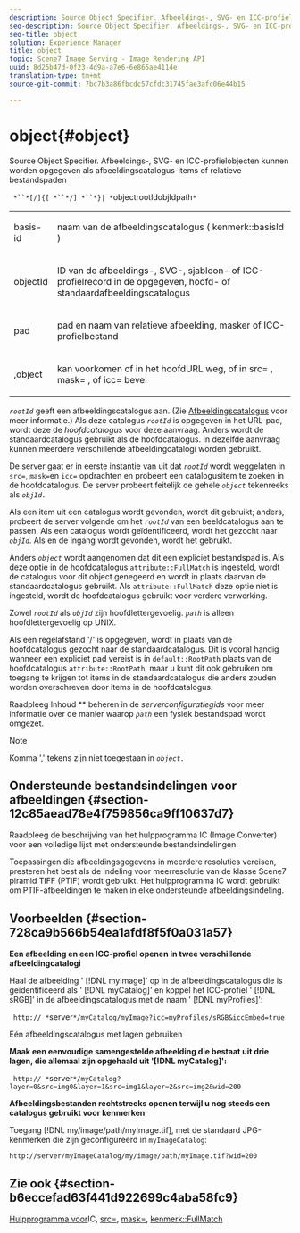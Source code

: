```yaml
---
description: Source Object Specifier. Afbeeldings-, SVG- en ICC-profielobjecten kunnen worden opgegeven als afbeeldingscatalogus-items of relatieve bestandspaden
seo-description: Source Object Specifier. Afbeeldings-, SVG- en ICC-profielobjecten kunnen worden opgegeven als afbeeldingscatalogus-items of relatieve bestandspaden
seo-title: object
solution: Experience Manager
title: object
topic: Scene7 Image Serving - Image Rendering API
uuid: 8d25b47d-0f23-4d9a-a7e6-6e865ae4114e
translation-type: tm+mt
source-git-commit: 7bc7b3a86fbcdc57cfdc31745fae3afc06e44b15

---
```



# object{#object}

Source Object Specifier. Afbeeldings-, SVG- en ICC-profielobjecten kunnen worden opgegeven als afbeeldingscatalogus-items of relatieve bestandspaden

` *``*[/]{[ *``*/] *``*}| *`objectrootIdobjIdpath`*`

<table id="simpletable_A8B9B4D508B94BE5B7F6112F0A5F8270"> 
 <tr class="strow"> 
  <td class="stentry"> <p> <span class="codeph"> <span class="varname"> basis-id </span></span> </p> </td> 
  <td class="stentry"> <p>naam van de afbeeldingscatalogus ( <span class="codeph"> kenmerk::basisId </span>) </p> </td> 
 </tr> 
 <tr class="strow"> 
  <td class="stentry"> <p> <span class="codeph"> <span class="varname"> objectId </span></span> </p> </td> 
  <td class="stentry"> <p>ID van de afbeeldings-, SVG-, sjabloon- of ICC-profielrecord in de opgegeven, hoofd- of standaardafbeeldingscatalogus </p> </td> 
 </tr> 
 <tr class="strow"> 
  <td class="stentry"> <p> <span class="codeph"> <span class="varname"> pad </span></span> </p> </td> 
  <td class="stentry"> <p>pad en naam van relatieve afbeelding, masker of ICC-profielbestand </p> </td> 
 </tr> 
 <tr class="strow"> 
  <td class="stentry"> <p> <span class="codeph"> <span class="varname"> ,object </span></span> </p> </td> 
  <td class="stentry"> <p>kan voorkomen of in het hoofdURL weg, of in <span class="codeph"> src= </span>, <span class="codeph"> mask= </span>, of <span class="codeph"> icc= </span> bevel </p> </td> 
 </tr> 
</table>

*`rootId`* geeft een afbeeldingscatalogus aan. (Zie [Afbeeldingscatalogus](../../../../../is-api/image-catalog/image-serving-api-ref/c-image-catalog-reference/c-overview/c-overview.md#concept-9ce2b6a133de45f783e95cabc5810ac3) voor meer informatie.) Als deze catalogus *`rootId`* is opgegeven in het URL-pad, wordt deze de *hoofdcatalogus* voor deze aanvraag. Anders wordt de standaardcatalogus gebruikt als de hoofdcatalogus. In dezelfde aanvraag kunnen meerdere verschillende afbeeldingcatalogi worden gebruikt.

De server gaat er in eerste instantie van uit dat *`rootId`* wordt weggelaten in `src=`, `mask=`en `icc=` opdrachten en probeert een catalogusitem te zoeken in de hoofdcatalogus. De server probeert feitelijk de gehele *`object`* tekenreeks als *`objId.`*

Als een item uit een catalogus wordt gevonden, wordt dit gebruikt; anders, probeert de server volgende om het *`rootId`* van een beeldcatalogus aan te passen. Als een catalogus wordt geïdentificeerd, wordt het gezocht naar *`objId`*. Als en de ingang wordt gevonden, wordt het gebruikt.

Anders *`object`* wordt aangenomen dat dit een expliciet bestandspad is. Als deze optie in de hoofdcatalogus `attribute::FullMatch` is ingesteld, wordt de catalogus voor dit object genegeerd en wordt in plaats daarvan de standaardcatalogus gebruikt. Als `attribute::FullMatch` deze optie niet is ingesteld, wordt de hoofdcatalogus gebruikt voor verdere verwerking.

Zowel *`rootId`* als *`objId`* zijn hoofdlettergevoelig. *`path`* is alleen hoofdlettergevoelig op UNIX.

Als een regelafstand &#39;/&#39; is opgegeven, wordt in plaats van de hoofdcatalogus gezocht naar de standaardcatalogus. Dit is vooral handig wanneer een expliciet pad vereist is in `default::RootPath` plaats van de hoofdcatalogus `attribute::RootPath`, maar u kunt dit ook gebruiken om toegang te krijgen tot items in de standaardcatalogus die anders zouden worden overschreven door items in de hoofdcatalogus.

Raadpleeg Inhoud ** beheren in de *serverconfiguratiegids* voor meer informatie over de manier waarop *`path`* een fysiek bestandspad wordt omgezet.

>[!NOTE]
>
>Komma &#39;,&#39; tekens zijn niet toegestaan in *`object.`*

## Ondersteunde bestandsindelingen voor afbeeldingen {#section-12c85aead78e4f759856ca9ff10637d7}

Raadpleeg de beschrijving van het hulpprogramma IC (Image Converter) voor een volledige lijst met ondersteunde bestandsindelingen.

Toepassingen die afbeeldingsgegevens in meerdere resoluties vereisen, presteren het best als de indeling voor meerresolutie van de klasse Scene7 piramid TIFF (PTIF) wordt gebruikt. Het hulpprogramma IC wordt gebruikt om PTIF-afbeeldingen te maken in elke ondersteunde afbeeldingsindeling.

## Voorbeelden {#section-728ca9b566b54ea1afdf8f5f0a031a57}

**Een afbeelding en een ICC-profiel openen in twee verschillende afbeeldingcatalogi**

Haal de afbeelding &#39; [!DNL myImage]&#39; op in de afbeeldingscatalogus die is geïdentificeerd als &#39; [!DNL myCatalog]&#39; en koppel het ICC-profiel &#39; [!DNL sRGB]&#39; in de afbeeldingscatalogus met de naam &#39; [!DNL myProfiles]&#39;:

` http:// *`server`*/myCatalog/myImage?icc=myProfiles/sRGB&iccEmbed=true`

Eén afbeeldingscatalogus met lagen gebruiken

**Maak een eenvoudige samengestelde afbeelding die bestaat uit drie lagen, die allemaal zijn opgehaald uit &#39;[!DNL myCatalog]&#39;:**

` http:// *`server`*/myCatalog?layer=0&src=img0&layer=1&src=img1&layer=2&src=img2&wid=200`

**Afbeeldingsbestanden rechtstreeks openen terwijl u nog steeds een catalogus gebruikt voor kenmerken**

Toegang [!DNL my/image/path/myImage.tif], met de standaard JPG-kenmerken die zijn geconfigureerd in `myImageCatalog`:

`http://server/myImageCatalog/my/image/path/myImage.tif?wid=200`

## Zie ook {#section-b6eccefad63f441d922699c4aba58fc9}

[Hulpprogramma voor](../../../../../is-api/is-utils/utilities/r-ic.md#reference-de9f43c63a8f48f1a755ff1760af8b7b)IC, [src=](../../../../../is-api/http-ref/image-serving-api-ref/c-http-protocol-reference/c-command-reference/r-src.md#reference-f6506637778c4c69bf106a7924a91ab1), [mask=](../../../../../is-api/http-ref/image-serving-api-ref/c-http-protocol-reference/c-command-reference/r-mask.md#reference-922254e027404fb890b850e2723ee06e), [kenmerk::FullMatch](../../../../../is-api/image-catalog/image-serving-api-ref/c-image-catalog-reference/c-attributes-reference/r-fullmatch.md#reference-c3a72f31672a48b386943d6781cf50d7)
